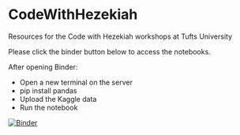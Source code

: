 # CodeWithHezekiah
Resources for the Code with Hezekiah workshops at Tufts University

Please click the binder button below to access the notebooks.

After opening Binder:
- Open a new terminal on the server
- pip install pandas
- Upload the Kaggle data
- Run the notebook

[![Binder](https://mybinder.org/badge_logo.svg)](https://mybinder.org/v2/gh/hezbranch/CodeWithHezekiah2020/master)
